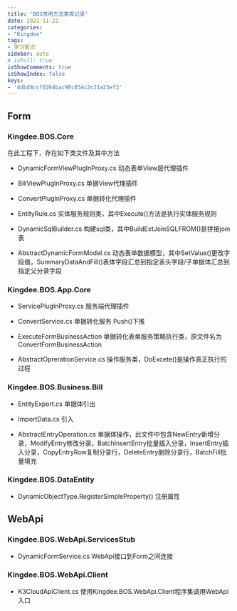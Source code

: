 ```yaml
---
title: 'BOS常用方法类库记录'
date: 2021-11-22
categories:
- "Kingdee"
tags:
- 学习笔记
sidebar: auto
# isFull: true
isShowComments: true
isShowIndex: false
keys: 
- '4dbd8ccf0264bac90c034c2c21a23ef3'
---
```


## Form 

### Kingdee.BOS.Core

在此工程下，存在如下类文件及其中方法

- DynamicFormViewPlugInProxy.cs 动态表单View层代理插件

- BillViewPlugInProxy.cs 单据View代理插件

- ConvertPlugInProxy.cs 单据转化代理插件 

- EntityRule.cs 实体服务规则类，其中Execute()方法是执行实体服务规则

- DynamicSqlBuilder.cs 构建sql类，其中BuildExtJoinSQLFROM()是拼接join表

- AbstractDynamicFormModel.cs 动态表单数据模型，其中SetValue()更改字段值，SummaryDataAndFill()表体字段汇总到指定表头字段/子单据体汇总到指定父分录字段

### Kingdee.BOS.App.Core

- ServicePlugInProxy.cs 服务端代理插件

- ConvertService.cs  单据转化服务  Push()下推

- ExecuteFormBusinessAction 单据转化表单服务策略执行类，原文件名为ConvertFormBusinessAction

- AbstractOprerationService.cs 操作服务类，DoExcete()是操作真正执行的过程


### Kingdee.BOS.Business.Bill

- EntityExport.cs 单据体引出

- ImportData.cs 引入

- AbstractEntryOperation.cs 单据体操作，此文件中包含NewEntry新增分录，ModifyEntry修改分录，BatchInsertEntry批量插入分录，InsertEntry插入分录，CopyEntryRow复制分录行，DeleteEntry删除分录行，BatchFill批量填充

### Kingdee.BOS.DataEntity

- DynamicObjectType.RegisterSimpleProperty() 注册属性

## WebApi

### Kingdee.BOS.WebApi.ServicesStub

- DynamicFormService.cs WebApi接口到Form之间连接

### Kingdee.BOS.WebApi.Client

- K3CloudApiClient.cs  使用Kingdee.BOS.WebApi.Client程序集调用WebApi入口
